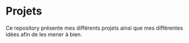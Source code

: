 # Projets
Ce repository présente mes différents projets ainsi que mes différentes idées afin de les mener à bien.
